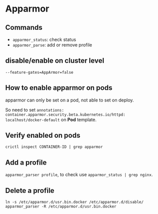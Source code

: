 # Apparmor

## Commands

- `apparmor_status`: check status
- `apparmor_parse`: add or remove profile

## disable/enable on cluster level

`--feature-gates=AppArmor=false`

## How to enable apparmor on pods

apparmor can only be set on a pod, not able to set on deploy.

So need to set `annotations:
        container.apparmor.security.beta.kubernetes.io/httpd: localhost/docker-default` on **Pod** template.

## Verify enabled on pods

`crictl inspect CONTAINER-ID | grep apparmor`

## Add a profile

`apparmor_parser profile`, to check use `apparmor_status | grep nginx`.

## Delete a profile

`ln -s /etc/apparmor.d/usr.bin.docker /etc/apparmor.d/disable/`  
`apparmor_parser -R /etc/apparmor.d/usr.bin.docker`  
